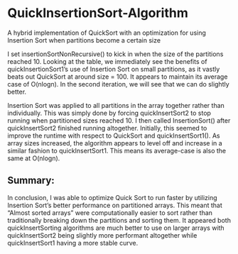 # QuickInsertionSort-Algorithm
A hybrid implementation of QuickSort with an optimization for using Insertion Sort when partitions become a certain size


I set insertionSortNonRecursive() to kick in when the size of the partitions reached 10. Looking at the table, we immediately see the benefits of quickInsertionSort1’s use of Insertion Sort on small partitions, as it vastly beats out QuickSort at around size = 100. It appears to maintain its average case of O(nlogn). In the second iteration, we will see that we can do slightly better.


Insertion Sort was applied to all partitions in the array together rather than individually. This was simply done by forcing quickInsertSort2 to stop running when partitioned sizes reached 10. I then called InsertionSort() after quickInsertSort2 finished running altogether. Initially, this seemed to improve the runtime with respect to QuickSort and quickInsertSort1(). As array sizes increased, the algorithm appears to level off and increase in a similar fashion to quickInsertSort1. This means its average-case is also the same at O(nlogn).


## Summary: ##

In conclusion, I was able to optimize Quick Sort to run faster by utilizing Insertion Sort’s better performance on partitioned arrays. This meant that “Almost sorted arrays” were computationally easier to sort rather than traditionally breaking down the partitions and sorting them. It appeared both quickInsertSorting algorithms are much better to use on larger arrays with quickInsertSort2 being slightly more performant altogether while quickInsertSort1 having a more stable curve.

